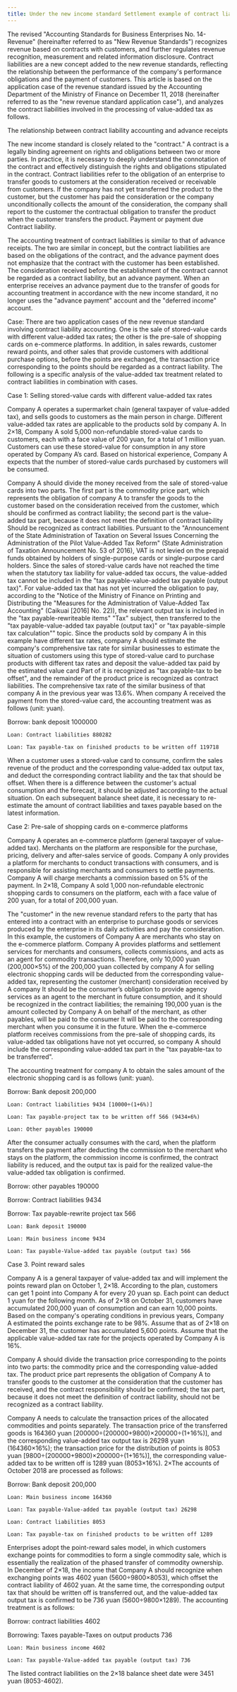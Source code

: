 ```yaml
---
title: Under the new income standard Settlement example of contract liability tax treatment
---
```

The revised "Accounting Standards for Business Enterprises No. 14-Revenue" (hereinafter referred to as "New Revenue Standards") recognizes revenue based on contracts with customers, and further regulates revenue recognition, measurement and related information disclosure. Contract liabilities are a new concept added to the new revenue standards, reflecting the relationship between the performance of the company's performance obligations and the payment of customers. This article is based on the application case of the revenue standard issued by the Accounting Department of the Ministry of Finance on December 11, 2018 (hereinafter referred to as the "new revenue standard application case"), and analyzes the contract liabilities involved in the processing of value-added tax as follows.
<!-- more -->
The relationship between contract liability accounting and advance receipts

The new income standard is closely related to the "contract." A contract is a legally binding agreement on rights and obligations between two or more parties. In practice, it is necessary to deeply understand the connotation of the contract and effectively distinguish the rights and obligations stipulated in the contract. Contract liabilities refer to the obligation of an enterprise to transfer goods to customers at the consideration received or receivable from customers. If the company has not yet transferred the product to the customer, but the customer has paid the consideration or the company unconditionally collects the amount of the consideration, the company shall report to the customer the contractual obligation to transfer the product when the customer transfers the product. Payment or payment due Contract liability.

The accounting treatment of contract liabilities is similar to that of advance receipts. The two are similar in concept, but the contract liabilities are based on the obligations of the contract, and the advance payment does not emphasize that the contract with the customer has been established. The consideration received before the establishment of the contract cannot be regarded as a contract liability, but an advance payment. When an enterprise receives an advance payment due to the transfer of goods for accounting treatment in accordance with the new income standard, it no longer uses the "advance payment" account and the "deferred income" account.

Case: There are two application cases of the new revenue standard involving contract liability accounting. One is the sale of stored-value cards with different value-added tax rates; the other is the pre-sale of shopping cards on e-commerce platforms. In addition, in sales rewards, customer reward points, and other sales that provide customers with additional purchase options, before the points are exchanged, the transaction price corresponding to the points should be regarded as a contract liability. The following is a specific analysis of the value-added tax treatment related to contract liabilities in combination with cases.

Case 1: Selling stored-value cards with different value-added tax rates

Company A operates a supermarket chain (general taxpayer of value-added tax), and sells goods to customers as the main person in charge. Different value-added tax rates are applicable to the products sold by company A. In 2×18, Company A sold 5,000 non-refundable stored-value cards to customers, each with a face value of 200 yuan, for a total of 1 million yuan. Customers can use these stored-value for consumption in any store operated by Company A’s card. Based on historical experience, Company A expects that the number of stored-value cards purchased by customers will be consumed.

Company A should divide the money received from the sale of stored-value cards into two parts. The first part is the commodity price part, which represents the obligation of company A to transfer the goods to the customer based on the consideration received from the customer, which should be confirmed as contract liability; the second part is the value-added tax part, because it does not meet the definition of contract liability Should be recognized as contract liabilities. Pursuant to the "Announcement of the State Administration of Taxation on Several Issues Concerning the Administration of the Pilot Value-Added Tax Reform" (State Administration of Taxation Announcement No. 53 of 2016), VAT is not levied on the prepaid funds obtained by holders of single-purpose cards or single-purpose card holders. Since the sales of stored-value cards have not reached the time when the statutory tax liability for value-added tax occurs, the value-added tax cannot be included in the "tax payable-value-added tax payable (output tax)". For value-added tax that has not yet incurred the obligation to pay, according to the "Notice of the Ministry of Finance on Printing and Distributing the "Measures for the Administration of Value-Added Tax Accounting" (Caikuai [2016] No. 22)), the relevant output tax is included in the "tax payable-rewriteable items" "Tax" subject, then transferred to the "tax payable-value-added tax payable (output tax)" or "tax payable-simple tax calculation"" topic. Since the products sold by company A in this example have different tax rates, company A should estimate the company's comprehensive tax rate for similar businesses to estimate the situation of customers using this type of stored-value card to purchase products with different tax rates and deposit the value-added tax paid by the estimated value card Part of it is recognized as "tax payable-tax to be offset", and the remainder of the product price is recognized as contract liabilities. The comprehensive tax rate of the similar business of that company A in the previous year was 13.6%. When company A received the payment from the stored-value card, the accounting treatment was as follows (unit: yuan).

Borrow: bank deposit 1000000

    Loan: Contract liabilities 880282

    Loan: Tax payable-tax on finished products to be written off 119718

When a customer uses a stored-value card to consume, confirm the sales revenue of the product and the corresponding value-added tax output tax, and deduct the corresponding contract liability and the tax that should be offset. When there is a difference between the customer's actual consumption and the forecast, it should be adjusted according to the actual situation. On each subsequent balance sheet date, it is necessary to re-estimate the amount of contract liabilities and taxes payable based on the latest information.

Case 2: Pre-sale of shopping cards on e-commerce platforms

Company A operates an e-commerce platform (general taxpayer of value-added tax). Merchants on the platform are responsible for the purchase, pricing, delivery and after-sales service of goods. Company A only provides a platform for merchants to conduct transactions with consumers, and is responsible for assisting merchants and consumers to settle payments. Company A will charge merchants a commission based on 5% of the payment. In 2×18, Company A sold 1,000 non-refundable electronic shopping cards to consumers on the platform, each with a face value of 200 yuan, for a total of 200,000 yuan.

The "customer" in the new revenue standard refers to the party that has entered into a contract with an enterprise to purchase goods or services produced by the enterprise in its daily activities and pay the consideration. In this example, the customers of Company A are merchants who stay on the e-commerce platform. Company A provides platforms and settlement services for merchants and consumers, collects commissions, and acts as an agent for commodity transactions. Therefore, only 10,000 yuan (200,000×5%) of the 200,000 yuan collected by company A for selling electronic shopping cards will be deducted from the corresponding value-added tax, representing the customer (merchant) consideration received by A company It should be the consumer’s obligation to provide agency services as an agent to the merchant in future consumption, and it should be recognized in the contract liabilities; the remaining 190,000 yuan is the amount collected by Company A on behalf of the merchant, as other payables, will be paid to the consumer It will be paid to the corresponding merchant when you consume it in the future. When the e-commerce platform receives commissions from the pre-sale of shopping cards, its value-added tax obligations have not yet occurred, so company A should include the corresponding value-added tax part in the "tax payable-tax to be transferred".

The accounting treatment for company A to obtain the sales amount of the electronic shopping card is as follows (unit: yuan).

Borrow: Bank deposit 200,000

    Loan: Contract liabilities 9434 [10000÷(1+6%)]

    Loan: Tax payable-project tax to be written off 566 (9434×6%)

    Loan: Other payables 190000

After the consumer actually consumes with the card, when the platform transfers the payment after deducting the commission to the merchant who stays on the platform, the commission income is confirmed, the contract liability is reduced, and the output tax is paid for the realized value-the value-added tax obligation is confirmed.

Borrow: other payables 190000

Borrow: Contract liabilities 9434

Borrow: Tax payable-rewrite project tax 566

    Loan: Bank deposit 190000

    Loan: Main business income 9434

    Loan: Tax payable-Value-added tax payable (output tax) 566

Case 3. Point reward sales

Company A is a general taxpayer of value-added tax and will implement the points reward plan on October 1, 2×18. According to the plan, customers can get 1 point into Company A for every 20 yuan sp. Each point can deduct 1 yuan for the following month. As of 2×18 on October 31, customers have accumulated 200,000 yuan of consumption and can earn 10,000 points. Based on the company's operating conditions in previous years, Company A estimated the points exchange rate to be 98%. Assume that as of 2×18 on December 31, the customer has accumulated 5,600 points. Assume that the applicable value-added tax rate for the projects operated by Company A is 16%.

Company A should divide the transaction price corresponding to the points into two parts: the commodity price and the corresponding value-added tax. The product price part represents the obligation of Company A to transfer goods to the customer at the consideration that the customer has received, and the contract responsibility should be confirmed; the tax part, because it does not meet the definition of contract liability, should not be recognized as a contract liability.

Company A needs to calculate the transaction prices of the allocated commodities and points separately. The transaction price of the transferred goods is 164360 yuan [200000÷(200000+9800)×200000÷(1+16%)], and the corresponding value-added tax output tax is 26298 yuan (164360×16%); the transaction price for the distribution of points is 8053 yuan [9800÷(200000+9800)×200000÷(1+16%)], the corresponding value-added tax to be written off is 1289 yuan (8053×16%). 2×The accounts of October 2018 are processed as follows:

Borrow: Bank deposit 200,000

    Loan: Main business income 164360

    Loan: Tax payable-Value-added tax payable (output tax) 26298

    Loan: Contract liabilities 8053

    Loan: Tax payable-tax on finished products to be written off 1289

Enterprises adopt the point-reward sales model, in which customers exchange points for commodities to form a single commodity sale, which is essentially the realization of the phased transfer of commodity ownership. In December of 2×18, the income that Company A should recognize when exchanging points was 4602 yuan (5600÷9800×8053), which offset the contract liability of 4602 yuan. At the same time, the corresponding output tax that should be written off is transferred out, and the value-added tax output tax is confirmed to be 736 yuan (5600÷9800×1289). The accounting treatment is as follows:

Borrow: contract liabilities 4602

Borrowing: Taxes payable-Taxes on output products 736

    Loan: Main business income 4602

    Loan: Tax payable-Value-added tax payable (output tax) 736

The listed contract liabilities on the 2×18 balance sheet date were 3451 yuan (8053-4602).